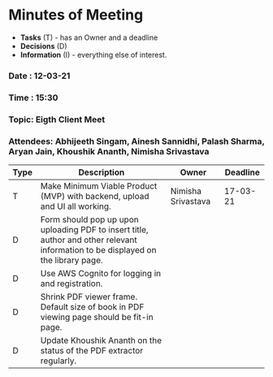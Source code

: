# Minutes of Meeting

* **Tasks** (T) - has an Owner and a deadline
* **Decisions** (D)
* **Information** (I) - everything else of interest.

### Date : 12-03-21

### Time : 15:30

### Topic: Eigth Client Meet

### Attendees: Abhijeeth Singam, Ainesh Sannidhi, Palash Sharma, Aryan Jain, Khoushik Ananth, Nimisha Srivastava

| Type | Description                                                  | Owner              | Deadline |
| ---- | ------------------------------------------------------------ | ------------------ | -------- |
| T    | Make Minimum Viable Product (MVP) with backend, upload and UI all working. | Nimisha Srivastava | 17-03-21 |
| D    | Form should pop up upon uploading PDF to insert title, author and other relevant information to be displayed on the library page. |                    |          |
| D    | Use AWS Cognito for logging in and registration.             |                    |          |
| D    | Shrink PDF viewer frame. Default size of book in PDF viewing page should be fit-in page. |                    |          |
| D    | Update Khoushik Ananth on the status of the PDF extractor regularly. |                    |          |
